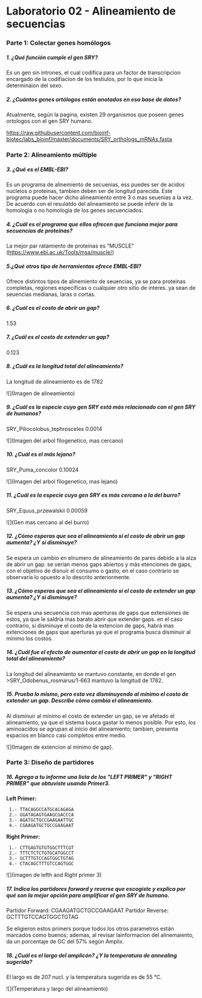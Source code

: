 # Laboratorio 02 - Alineamiento de secuencias

### Parte 1: Colectar genes homólogos

##### **1. ¿Qué función cumple el gen SRY?**

Es un gen sin intrones, el cual codifica para un factor de transcripcion encargado de la codifiacion de los testiulos, por lo que inicia la determinaion del sexo.

##### **2. ¿Cuántos genes ortólogos están anotados en esa base de datos?**

Atualmente, según la pagina, existen 29 organismos que poseen genes ortologos con el gen SRY humano.

https://raw.githubusercontent.com/bioinf-biotec/labs_bioinf/master/documents/SRY_orthologs_mRNAs.fasta
   
### Parte 2: Alineamiento múltiple

##### **3. ¿Qué es el EMBL-EBI?**

Es un programa de alinemiento de secuenias, ess puedes ser de acidos nucleios o proteinas, tambien deben ser de longitud parecida. Este programa puede hacer dicho alineamiento entre 3 o mas seuenias a la vez.
De acuerdo con el resulatdo del alineamiento se puede inferir de la homologia o no homologia de los genes secuenciados.

##### **4. ¿Cuál es el programa que ellos ofrecen que funciona mejor para secuencias de proteínas?**

La mejor par ratamiento de proteinas es "MUSCLE"(https://www.ebi.ac.uk/Tools/msa/muscle/)

##### **5.¿Qué otros tipo de herramientas ofrece EMBL-EBI?**

Ofrece distintos tipos de alinemiento de seuencias, ya se para proteinas completas, regiones especificas o cualquier otro sitio de interes. ya sean de seuencias medianas, laras o cortas.

##### **6. ¿Cuál es el costo de abrir un gap?**

1.53

##### **7. ¿Cuál es el costo de extender un gap?**

0.123

##### **8. ¿Cuál es la longitud total del alineamiento?**

La longitud de alineamiento es de 1782 

![](Imagen de alineamiento)

##### **9. ¿Cuál es la especie cuyo gen SRY está más relacionado con el gen SRY de humanos?**

SRY_Piliocolobus_tephrosceles 0.0014

![](Imagen del arbol filogenetico, mas cercano)

##### **10. ¿Cuál es el más lejano?**

SRY_Puma_concolor 0.10024

![](Imagen del arbol filogenetico, mas lejano)

##### **11. ¿Cuál es la especie cuyo gen SRY es más cercana a la del burro?**

SRY_Equus_przewalskii 0.00059

![](Gen mas cercano al del burro)

##### **12. ¿Cómo esperas que sea el alineamiento si el costo de abrir un gap aumenta? ¿Y si disminuye?**

Se espera un cambio en elnumero de alineamiento de pares debido a la alza de abrir un gap. se verían menos gaps abiertos y más etenciones de gaps, con el objetivo de disnuir el consumo o gasto; en el caso contrario se observaría lo opuesto a lo descrito anteriormente.

##### **13. ¿Cómo esperas que sea el alineamiento si el costo de extender un gap aumenta? ¿Y si disminuye?**

Se espera una secuencia con mas aperturas de gaps que extensiones de estos, ya que le saldría mas barato abrir que extender gaps.
en el caso contrario, si disminuye el costo de la extencion de gaps, habrá mas extenciones de gaps que aperturas ya que el programa busca disminuir al minimo los costos.

##### **14. ¿Cuál fue el efecto de aumentar el costo de abrir un gap en la longitud total del alineamiento?**

La longitud del alineamiento se mantuvo constante, en donde el gen >SRY_Odobenus_rosmarus/1-663
mantuvo la longitud de 1782.

##### **15. Prueba lo mismo, pero esta vez disminuyendo al mínimo el costo de extender un gap. Describe cómo cambia el alineamiento.**

Al disminuir al mínimo el costo de extender un gap, se ve afetado el alineamiento, ya que el sistema busca gastar lo menos posible. Por esto, los aminoacidos se agrupan al inicio del alineamiento; tambien, presenta espacios en blanco casi completos entre medio.

![](Imagen de extencion al minimo de gap).

### Parte 3: Diseño de partidores

##### **16. Agrega a tu informe una lista de los "LEFT PRIMER" y "RIGHT PRIMER" que obtuviste usando Primer3.**

**Left Primer:** 

     1.- TTACAGGCCATGCACAGAGA
     2.- GGATAGAGTGAAGCGACCCA
     3.- AGATGCTGCCGAAGAATTGC
     4.- CGAAGATGCTGCCGAAGAAT

**Right Primer:** 

     1.- CTTGAGTGTGTGGCTTTCGT
     2.- TTTCTCTCTGTGCATGGCCT
     3.- GCTTTGTCCAGTGGCTGTAG
     4.- CTACAGCTTTGTCCAGTGGC
     
 ![](imagen de lefth and Right primer 3)
 
##### **17. Indica los partidores forward y reverse que escogiste y explica por qué son la mejor opción para amplificar el gen SRY de humano.**

Partidor Forward: CGAAGATGCTGCCGAAGAAT
Partidor Reverse: GCTTTGTCCAGTGGCTGTAG

Se eligieron estos primers porque todos los otros parametros están marcados como buenos; ademas, al revisar lainformacion del alinemaiento, da un porcentaje de GC del 57% según Amplix.

##### **18. ¿Cuál es el largo del amplicón? ¿Y la temperatura de annealing sugerida?**

El largo es de 207 nucl. y la temperatura sugerida es de 55 °C.

![](Temperatura y largo del alineamiento)





